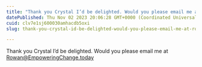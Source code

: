 ```yaml
---
title: "Thank you Crystal I’d be delighted. Would you please email me at Rowan@EmpoweringChange.today"
datePublished: Thu Nov 02 2023 20:06:28 GMT+0000 (Coordinated Universal Time)
cuid: clv7e1sj600030amhacdb5oxi
slug: thank-you-crystal-id-be-delighted-would-you-please-email-me-at-rowan-empoweringchange-today-07c61210b272

---
```


Thank you Crystal I’d be delighted. Would you please email me at Rowan@EmpoweringChange.today